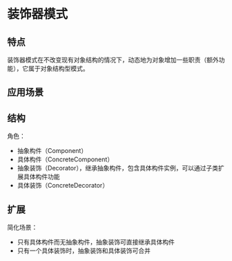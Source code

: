 # 装饰器模式
## 特点
装饰器模式在不改变现有对象结构的情况下，动态地为对象增加一些职责（额外功能），它属于对象结构型模式。

## 应用场景

## 结构
角色：
- 抽象构件（Component）
- 具体构件（ConcreteComponent）
- 抽象装饰（Decorator），继承抽象构件，包含具体构件实例，可以通过子类扩展具体构件功能
- 具体装饰（ConcreteDecorator）

## 扩展
简化场景：
- 只有具体构件而无抽象构件，抽象装饰可直接继承具体构件
- 只有一个具体装饰时，抽象装饰和具体装饰可合并
